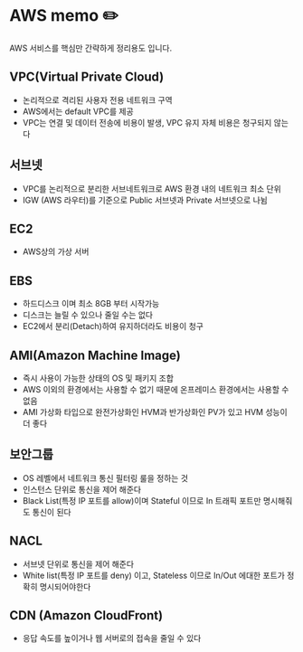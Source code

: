 # AWS memo :pencil2:

AWS 서비스를 핵심만 간략하게 정리용도 입니다.

## VPC(Virtual Private Cloud)
- 논리적으로 격리된 사용자 전용 네트워크 구역
- AWS에서는 default VPC를 제공
- VPC는 연결 및 데이터 전송에 비용이 발생, VPC 유지 자체 비용은 청구되지 않는다

## 서브넷
- VPC를 논리적으로 분리한 서브네트워크로 AWS 환경 내의 네트워크 최소 단위
- IGW (AWS 라우터)를 기준으로 Public 서브넷과 Private 서브넷으로 나뉨

## EC2
- AWS상의 가상 서버

## EBS
- 하드디스크 이며 최소 8GB 부터 시작가능
- 디스크는 늘릴 수 있으나 줄일 수는 없다
- EC2에서 분리(Detach)하여 유지하더라도 비용이 청구

## AMI(Amazon Machine Image)
- 즉시 사용이 가능한 상태의 OS 및 패키지 조합
- AWS 이외의 환경에서는 사용할 수 없기 때문에 온프레미스 환경에서는 사용할 수 없음
- AMI 가상화 타입으로 완전가상화인 HVM과 반가상화인 PV가 있고 HVM 성능이 더 좋다

## 보안그룹
- OS 레벨에서 네트워크 통신 필터링 룰을 정하는 것
- 인스턴스 단위로 통신을 제어 해준다
- Black List(특정 IP 포트를 allow)이며 Stateful 이므로 In 트래픽 포트만 명시해줘도 통신이 된다

## NACL
- 서브넷 단위로 통신을 제어 해준다
- White list(특정 IP 포트를 deny) 이고, Stateless 이므로 In/Out 에대한 포트가 정확히 명시되어야한다

## CDN (Amazon CloudFront)
- 응답 속도를 높이거나 웹 서버로의 접속을 줄일 수 있다


